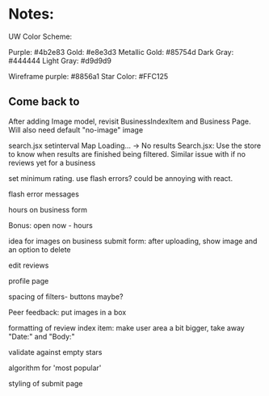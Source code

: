 # Notes:

UW Color Scheme:

Purple: #4b2e83
Gold: #e8e3d3
Metallic Gold: #85754d
Dark Gray: #444444
Light Gray: #d9d9d9

Wireframe purple: #8856a1
Star Color: #FFC125

## Come back to

After adding Image model, revisit BusinessIndexItem and Business Page. Will also need default "no-image" image

search.jsx setinterval
Map Loading... -> No results Search.jsx: Use the store to know when results are finished being filtered. Similar issue with if no reviews yet for a business

set minimum rating. use flash errors? could be annoying with react.

flash error messages

hours on business form

Bonus: open now - hours

idea for images on business submit form:
after uploading, show image and an option to delete

edit reviews

profile page

spacing of filters- buttons maybe?

Peer feedback:
put images in a box

formatting of review index item:
make user area a bit bigger, take away "Date:" and "Body:"

validate against empty stars

algorithm for 'most popular'

styling of submit page

